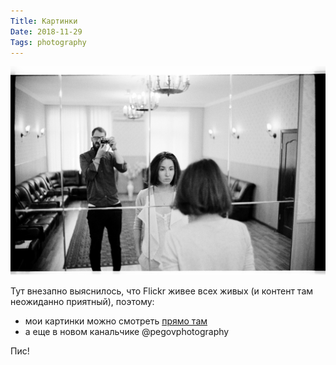 ```yaml
---
Title: Картинки
Date: 2018-11-29
Tags: photography
---
```


![zags.jpg](images/zags.jpg)

Тут внезапно выяснилось, что Flickr живее всех живых (и контент там неожиданно приятный), поэтому:

* мои картинки можно смотреть [прямо там](https://flickr.com/photos/alexeypegov)
* а еще в новом канальчике @pegovphotography

Пис!